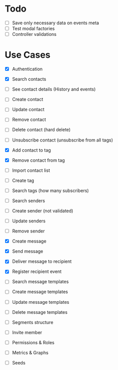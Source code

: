 # Todo

- [ ] Save only necessary data on events meta
- [ ] Test modal factories
- [ ] Controller validations

# Use Cases

- [x] Authentication
- [x] Search contacts
- [ ] See contact details (History and events)
- [ ] Create contact
- [ ] Update contact
- [ ] Remove contact
- [ ] Delete contact (hard delete)
- [ ] Unsubscribe contact (unsubscribe from all tags)
- [x] Add contact to tag
- [x] Remove contact from tag
- [ ] Import contact list
- [ ] Create tag
- [ ] Search tags (how many subscribers)
- [ ] Search senders
- [ ] Create sender (not validated)
- [ ] Update senders
- [ ] Remove sender
- [x] Create message
- [x] Send message
- [x] Deliver message to recipient
- [x] Register recipient event
- [ ] Search message templates
- [ ] Create message templates
- [ ] Update message templates
- [ ] Delete message templates
- [ ] Segments structure

- [ ] Invite member
- [ ] Permissions & Roles
- [ ] Metrics & Graphs
- [ ] Seeds
